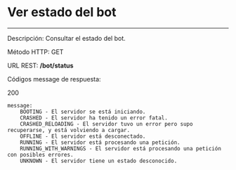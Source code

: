# Ver estado del bot
___

Descripción: Consultar el estado del bot.

Método HTTP: GET

URL REST: **/bot/status**

Códigos message de respuesta:

200

    message: 
        BOOTING - El servidor se está iniciando.
        CRASHED - El servidor ha tenido un error fatal.
        CRASHED_RELOADING - El servidor tuvo un error pero supo recuperarse, y está volviendo a cargar.
        OFFLINE - El servidor está desconectado.
        RUNNING - El servidor está procesando una petición.
        RUNNING_WITH_WARNINGS - El servidor está procesando una petición con posibles errores.
        UNKNOWN - El servidor tiene un estado desconocido.
	